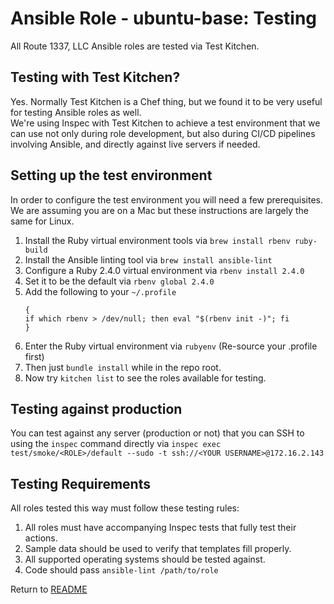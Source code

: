 Ansible Role - ubuntu-base: Testing
===================================
All Route 1337, LLC Ansible roles are tested via Test Kitchen.

Testing with Test Kitchen?
--------------------------
Yes. Normally Test Kitchen is a Chef thing, but we found it to be very useful for testing Ansible roles as well.  
We're using Inspec with Test Kitchen to achieve a test environment that we can use not only during role development, but also
during CI/CD pipelines involving Ansible, and directly against live servers if needed.  


Setting up the test environment
-------------------------------
In order to configure the test environment you will need a few prerequisites. We are assuming you are on a Mac but these instructions
are largely the same for Linux.

1. Install the Ruby virtual environment tools via `brew install rbenv ruby-build`
2. Install the Ansible linting tool via `brew install ansible-lint`
2. Configure a Ruby 2.4.0 virtual environment via `rbenv install 2.4.0`
3. Set it to be the default via `rbenv global 2.4.0`
4. Add the following to your `~/.profile`
    ```rubydev()
    {
    if which rbenv > /dev/null; then eval "$(rbenv init -)"; fi
    }
    ```
5. Enter the Ruby virtual environment via `rubyenv` (Re-source your .profile first)
6. Then just `bundle install` while in the repo root.
7. Now try `kitchen list` to see the roles available for testing.

Testing against production
--------------------------
You can test against any server (production or not) that you can SSH to using the `inspec` command directly via `inspec exec test/smoke/<ROLE>/default --sudo -t ssh://<YOUR USERNAME>@172.16.2.143`

Testing Requirements
--------------------
All roles tested this way must follow these testing rules:

1. All roles must have accompanying Inspec tests that fully test their actions.
2. Sample data should be used to verify that templates fill properly.
3. All supported operating systems should be tested against.
4. Code should pass `ansible-lint /path/to/role`

Return to [README](README.md)
